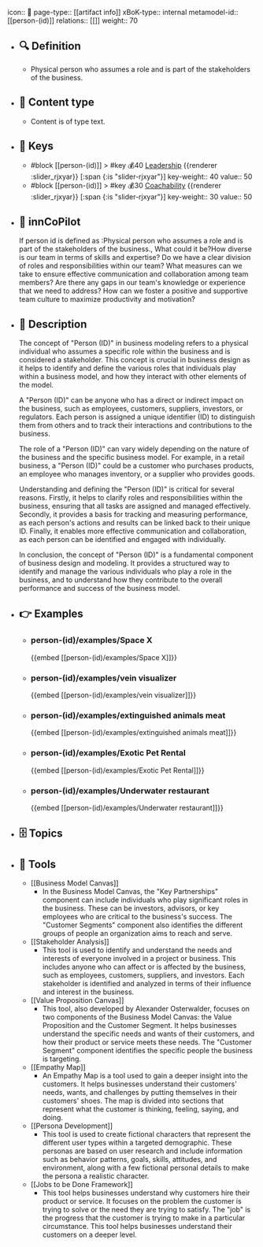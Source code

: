 icon:: 🧿
page-type:: [[artifact info]]
xBoK-type:: internal
metamodel-id:: [[person-(id)]]
relations:: [[]]
weight:: 70

- ## 🔍 Definition
  - Physical person who assumes a role and is part of the stakeholders of the business.
- ## 📰 Content type 
  - Content is of type text.
  
- ## 🔑 Keys
  - #block [[person-(id)]] > #key 💰40 [Leadership](https://go.plastilinn.com/#/page/person-%28id%29%2FLeadership) {{renderer :slider_rjxyar}} [:span {:is "slider-rjxyar"}] 
    key-weight:: 40
    value:: 50
  - #block [[person-(id)]] > #key 💰30 [Coachability](https://go.plastilinn.com/#/page/person-%28id%29%2FCoachability) {{renderer :slider_rjxyar}} [:span {:is "slider-rjxyar"}] 
    key-weight:: 30
    value:: 50
- ## 🤖 innCoPilot
  If person id is defined as :Physical person who assumes a role and is part of the stakeholders of the business., What could it be?How diverse is our team in terms of skills and expertise?
  Do we have a clear division of roles and responsibilities within our team?
  What measures can we take to ensure effective communication and collaboration among team members?
  Are there any gaps in our team's knowledge or experience that we need to address?
  How can we foster a positive and supportive team culture to maximize productivity and motivation?
- ## 📖 Description
  The concept of "Person (ID)" in business modeling refers to a physical individual who assumes a specific role within the business and is considered a stakeholder. This concept is crucial in business design as it helps to identify and define the various roles that individuals play within a business model, and how they interact with other elements of the model.
  
  A "Person (ID)" can be anyone who has a direct or indirect impact on the business, such as employees, customers, suppliers, investors, or regulators. Each person is assigned a unique identifier (ID) to distinguish them from others and to track their interactions and contributions to the business.
  
  The role of a "Person (ID)" can vary widely depending on the nature of the business and the specific business model. For example, in a retail business, a "Person (ID)" could be a customer who purchases products, an employee who manages inventory, or a supplier who provides goods.
  
  Understanding and defining the "Person (ID)" is critical for several reasons. Firstly, it helps to clarify roles and responsibilities within the business, ensuring that all tasks are assigned and managed effectively. Secondly, it provides a basis for tracking and measuring performance, as each person's actions and results can be linked back to their unique ID. Finally, it enables more effective communication and collaboration, as each person can be identified and engaged with individually.
  
  In conclusion, the concept of "Person (ID)" is a fundamental component of business design and modeling. It provides a structured way to identify and manage the various individuals who play a role in the business, and to understand how they contribute to the overall performance and success of the business model.
- ## 👉 Examples
  - ### person-(id)/examples/Space X
    {{embed [[person-(id)/examples/Space X]]}}
  - ### person-(id)/examples/vein visualizer
    {{embed [[person-(id)/examples/vein visualizer]]}}
  - ### person-(id)/examples/extinguished animals meat
    {{embed [[person-(id)/examples/extinguished animals meat]]}}
  - ### person-(id)/examples/Exotic Pet Rental
    {{embed [[person-(id)/examples/Exotic Pet Rental]]}}
  - ### person-(id)/examples/Underwater restaurant
    {{embed [[person-(id)/examples/Underwater restaurant]]}}
  
- ## 🗄️ Topics
  
- ## 🧰 Tools
  - [[Business Model Canvas]]
    - In the Business Model Canvas, the "Key Partnerships" component can include individuals who play significant roles in the business. These can be investors, advisors, or key employees who are critical to the business's success. The "Customer Segments" component also identifies the different groups of people an organization aims to reach and serve.
  - [[Stakeholder Analysis]]
    - This tool is used to identify and understand the needs and interests of everyone involved in a project or business. This includes anyone who can affect or is affected by the business, such as employees, customers, suppliers, and investors. Each stakeholder is identified and analyzed in terms of their influence and interest in the business.
  - [[Value Proposition Canvas]]
    - This tool, also developed by Alexander Osterwalder, focuses on two components of the Business Model Canvas: the Value Proposition and the Customer Segment. It helps businesses understand the specific needs and wants of their customers, and how their product or service meets these needs. The "Customer Segment" component identifies the specific people the business is targeting.
  - [[Empathy Map]]
    - An Empathy Map is a tool used to gain a deeper insight into the customers. It helps businesses understand their customers' needs, wants, and challenges by putting themselves in their customers' shoes. The map is divided into sections that represent what the customer is thinking, feeling, saying, and doing.
  - [[Persona Development]]
    - This tool is used to create fictional characters that represent the different user types within a targeted demographic. These personas are based on user research and include information such as behavior patterns, goals, skills, attitudes, and environment, along with a few fictional personal details to make the persona a realistic character.
  - [[Jobs to be Done Framework]]
    - This tool helps businesses understand why customers hire their product or service. It focuses on the problem the customer is trying to solve or the need they are trying to satisfy. The "job" is the progress that the customer is trying to make in a particular circumstance. This tool helps businesses understand their customers on a deeper level.
